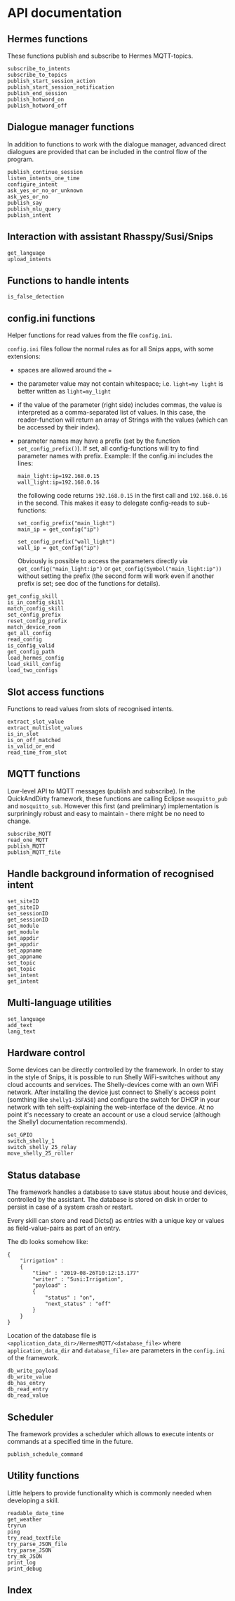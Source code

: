 # API documentation

## Hermes functions

These functions publish and subscribe to Hermes MQTT-topics.

```@docs
subscribe_to_intents
subscribe_to_topics
publish_start_session_action
publish_start_session_notification
publish_end_session
publish_hotword_on
publish_hotword_off
```


## Dialogue manager functions

In addition to functions to work with the dialogue manager,
advanced direct dialogues are provided that can be included
in the control flow of the program.

```@docs
publish_continue_session
listen_intents_one_time
configure_intent
ask_yes_or_no_or_unknown
ask_yes_or_no
publish_say
publish_nlu_query
publish_intent
```

## Interaction with assistant Rhasspy/Susi/Snips

```@docs
get_language
upload_intents
```

## Functions to handle intents

```@docs
is_false_detection
```



## config.ini functions

Helper functions for read values from the file `config.ini`.

`config.ini` files follow the normal rules as for all Snips apps, with
some extensions:

- spaces are allowed around the `=`
- the parameter value may not contain whitespace; i.e.
  `light=my light` is better written as `light=my_light`
- if the value of the parameter (right side) includes commas,
  the value is interpreted as a comma-separated list of values.
  In this case, the reader-function will return an array of Strings
  with the values (which can be accessed by their index).
- parameter names may have a prefix (set by the function 
  `set_config_prefix()`).
  If set, all config-functions will try to find parameter names with prefix.
  Example: If the config.ini includes the lines:
  ```
  main_light:ip=192.168.0.15
  wall_light:ip=192.168.0.16
  ```
  the following code returns `192.168.0.15` in the first call
  and `192.168.0.16` in the second. This makes it easy to delegate config-reads
  to sub-functions:

  ```
  set_config_prefix("main_light")
  main_ip = get_config("ip")

  set_config_prefix("wall_light")
  wall_ip = get_config("ip")
  ```

  Obviously is possible to access the parameters directly via
  `get_config("main_light:ip")` or
  `get_config(Symbol("main_light:ip"))`
  without setting the prefix (the second form will work even if another
  prefix is set; see doc of the functions for details).



```@docs
get_config_skill
is_in_config_skill
match_config_skill
set_config_prefix
reset_config_prefix
match_device_room
get_all_config
read_config
is_config_valid
get_config_path
load_hermes_config
load_skill_config
load_two_configs
```


## Slot access functions

Functions to read values from slots of recognised intents.

```@docs
extract_slot_value
extract_multislot_values
is_in_slot
is_on_off_matched
is_valid_or_end
read_time_from_slot
```


## MQTT functions

Low-level API to MQTT messages (publish and subscribe).
In the QuickAndDirty framework, these functions are calling
Eclipse `mosquitto_pub` and `mosquitto_sub`. However
this first (and preliminary) implementation is surpriningly
robust and easy to maintain - there might be no need to change.

```@docs
subscribe_MQTT
read_one_MQTT
publish_MQTT
publish_MQTT_file
```



## Handle background information of recognised intent
```@docs
set_siteID
get_siteID
set_sessionID
get_sessionID
set_module
get_module
set_appdir
get_appdir
set_appname
get_appname
set_topic
get_topic
set_intent
get_intent
```

## Multi-language utilities
```@docs
set_language
add_text
lang_text
```

## Hardware control

Some devices can be directly controlled by the framework.
In order to stay in the style of Snips, it is possible to
run Shelly WiFi-switches without any cloud accounts and
services.
The Shelly-devices come with an own WiFi network. After installing the
device just connect to Shelly's access point (somthing like `shelly1-35FA58`)
and configure the switch for DHCP in your network with  teh selft-explaining
the web-interface of the device. At no point it's necessary to create an account
or use a cloud service (although the Shelly1 documentation recommends).

```@docs
set_GPIO
switch_shelly_1
switch_shelly_25_relay
move_shelly_25_roller
```

## Status database

The framework handles a database to save status about
house and devices, controlled by the assistant.
The database is stored on disk in order to persist in case
of a system crash or restart.

Every skill can store and read Dicts() as entries with a unique key
or values as field-value-pairs as part of an entry.

The db looks somehow like:
```
{
    "irrigation" :
    {
        "time" : "2019-08-26T10:12:13.177"
        "writer" : "Susi:Irrigation",
        "payload" :
        {
            "status" : "on",
            "next_status" : "off"
        }
    }
}
```


Location of the database file is
`<application_data_dir>/HermesMQTT/<database_file>`
where `application_data_dir` and `database_file>` are parameters in the
`config.ini` of the framework.

```@docs
db_write_payload
db_write_value
db_has_entry
db_read_entry
db_read_value
```

## Scheduler

The framework provides a scheduler which allows to execute
intents or commands at a specified time in the future.

```@docs
publish_schedule_command
```



## Utility functions

Little helpers to provide functionality which is commonly needed
when developing a skill.

```@docs
readable_date_time
get_weather
tryrun
ping
try_read_textfile
try_parse_JSON_file
try_parse_JSON
try_mk_JSON
print_log
print_debug
```

## Index

```@index
```
